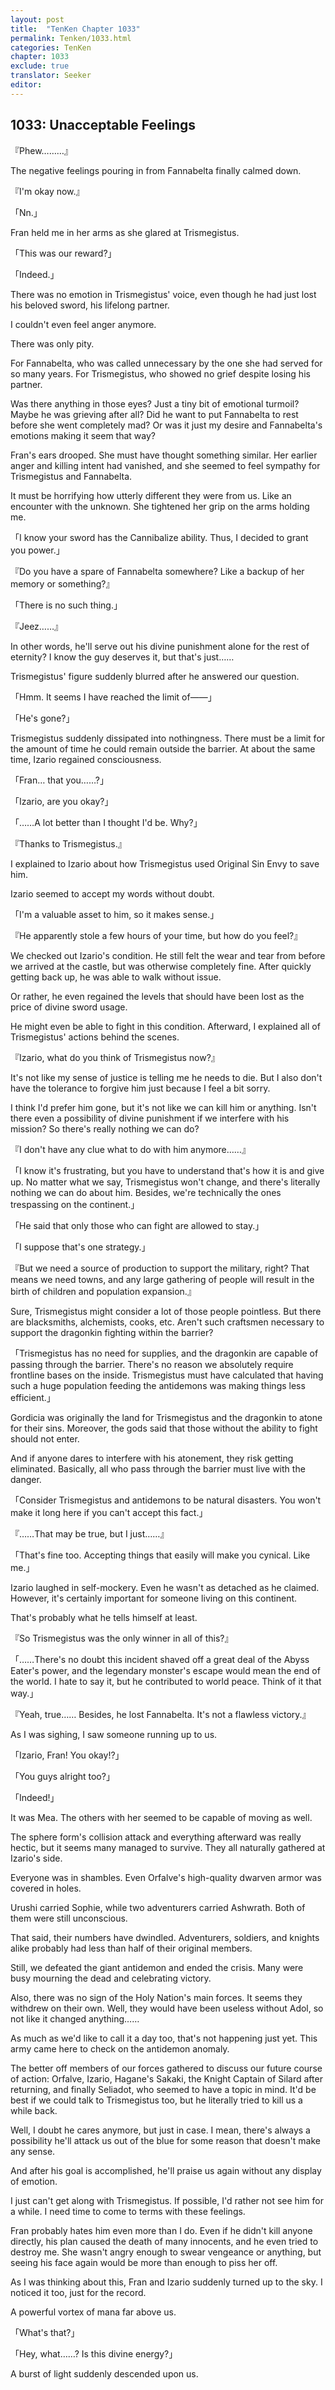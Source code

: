 ```yaml
---
layout: post
title:  "TenKen Chapter 1033"
permalink: Tenken/1033.html
categories: TenKen
chapter: 1033
exclude: true
translator: Seeker
editor: 
---
```

<h2>1033: Unacceptable Feelings</h2>

『Phew………』

 The negative feelings pouring in from Fannabelta finally calmed down.

『I'm okay now.』

「Nn.」

 Fran held me in her arms as she glared at Trismegistus.

「This was our reward?」

「Indeed.」

 There was no emotion in Trismegistus' voice, even though he had just lost his beloved sword, his lifelong partner.

 I couldn't even feel anger anymore.

 There was only pity.

 For Fannabelta, who was called unnecessary by the one she had served for so many years. For Trismegistus, who showed no grief despite losing his partner.

 Was there anything in those eyes? Just a tiny bit of emotional turmoil? Maybe he was grieving after all? Did he want to put Fannabelta to rest before she went completely mad? Or was it just my desire and Fannabelta's emotions making it seem that way?

 Fran's ears drooped. She must have thought something similar. Her earlier anger and killing intent had vanished, and she seemed to feel sympathy for Trismegistus and Fannabelta.

 It must be horrifying how utterly different they were from us. Like an encounter with the unknown. She tightened her grip on the arms holding me.

「I know your sword has the Cannibalize ability. Thus, I decided to grant you power.」

『Do you have a spare of Fannabelta somewhere? Like a backup of her memory or something?』

「There is no such thing.」

『Jeez……』

 In other words, he'll serve out his divine punishment alone for the rest of eternity? I know the guy deserves it, but that's just……

 Trismegistus' figure suddenly blurred after he answered our question.

「Hmm. It seems I have reached the limit of――」

「He's gone?」

 Trismegistus suddenly dissipated into nothingness. There must be a limit for the amount of time he could remain outside the barrier. At about the same time, Izario regained consciousness.

「Fran… that you……?」

「Izario, are you okay?」

「……A lot better than I thought I'd be. Why?」

『Thanks to Trismegistus.』

 I explained to Izario about how Trismegistus used Original Sin Envy to save him.

 Izario seemed to accept my words without doubt.

「I'm a valuable asset to him, so it makes sense.」

『He apparently stole a few hours of your time, but how do you feel?』

 We checked out Izario's condition. He still felt the wear and tear from before we arrived at the castle, but was otherwise completely fine. After quickly getting back up, he was able to walk without issue.

 Or rather, he even regained the levels that should have been lost as the price of divine sword usage.

 He might even be able to fight in this condition. Afterward, I explained all of Trismegistus' actions behind the scenes.

『Izario, what do you think of Trismegistus now?』

 It's not like my sense of justice is telling me he needs to die. But I also don't have the tolerance to forgive him just because I feel a bit sorry.

 I think I'd prefer him gone, but it's not like we can kill him or anything. Isn't there even a possibility of divine punishment if we interfere with his mission? So there's really nothing we can do?

『I don't have any clue what to do with him anymore……』

「I know it's frustrating, but you have to understand that's how it is and give up. No matter what we say, Trismegistus won't change, and there's literally nothing we can do about him. Besides, we're technically the ones trespassing on the continent.」

「He said that only those who can fight are allowed to stay.」

「I suppose that's one strategy.」

『But we need a source of production to support the military, right? That means we need towns, and any large gathering of people will result in the birth of children and population expansion.』

 Sure, Trismegistus might consider a lot of those people pointless. But there are blacksmiths, alchemists, cooks, etc. Aren't such craftsmen necessary to support the dragonkin fighting within the barrier?

「Trismegistus has no need for supplies, and the dragonkin are capable of passing through the barrier. There's no reason we absolutely require frontline bases on the inside. Trismegistus must have calculated that having such a huge population feeding the antidemons was making things less efficient.」

 Gordicia was originally the land for Trismegistus and the dragonkin to atone for their sins. Moreover, the gods said that those without the ability to fight should not enter.

 And if anyone dares to interfere with his atonement, they risk getting eliminated. Basically, all who pass through the barrier must live with the danger.

「Consider Trismegistus and antidemons to be natural disasters. You won't make it long here if you can't accept this fact.」

『……That may be true, but I just……』

「That's fine too. Accepting things that easily will make you cynical. Like me.」

 Izario laughed in self-mockery. Even he wasn't as detached as he claimed. However, it's certainly important for someone living on this continent.

 That's probably what he tells himself at least.

『So Trismegistus was the only winner in all of this?』

「……There's no doubt this incident shaved off a great deal of the Abyss Eater's power, and the legendary monster's escape would mean the end of the world. I hate to say it, but he contributed to world peace. Think of it that way.」

『Yeah, true…… Besides, he lost Fannabelta. It's not a flawless victory.』

 As I was sighing, I saw someone running up to us.

「Izario, Fran! You okay!?」

「You guys alright too?」

「Indeed!」

 It was Mea. The others with her seemed to be capable of moving as well.

 The sphere form's collision attack and everything afterward was really hectic, but it seems many managed to survive. They all naturally gathered at Izario's side.

 Everyone was in shambles. Even Orfalve's high-quality dwarven armor was covered in holes.

 Urushi carried Sophie, while two adventurers carried Ashwrath. Both of them were still unconscious.

 That said, their numbers have dwindled. Adventurers, soldiers, and knights alike probably had less than half of their original members.

 Still, we defeated the giant antidemon and ended the crisis. Many were busy mourning the dead and celebrating victory.

 Also, there was no sign of the Holy Nation's main forces. It seems they withdrew on their own. Well, they would have been useless without Adol, so not like it changed anything……
 
 As much as we'd like to call it a day too, that's not happening just yet. This army came here to check on the antidemon anomaly.

 The better off members of our forces gathered to discuss our future course of action: Orfalve, Izario, Hagane's Sakaki, the Knight Captain of Silard after returning, and finally Seliadot, who seemed to have a topic in mind. It'd be best if we could talk to Trismegistus too, but he literally tried to kill us a while back.

 Well, I doubt he cares anymore, but just in case. I mean, there's always a possibility he'll attack us out of the blue for some reason that doesn't make any sense.

 And after his goal is accomplished, he'll praise us again without any display of emotion.

 I just can't get along with Trismegistus. If possible, I'd rather not see him for a while. I need time to come to terms with these feelings.

 Fran probably hates him even more than I do. Even if he didn't kill anyone directly, his plan caused the death of many innocents, and he even tried to destroy me. She wasn't angry enough to swear vengeance or anything, but seeing his face again would be more than enough to piss her off.

 As I was thinking about this, Fran and Izario suddenly turned up to the sky. I noticed it too, just for the record.

 A powerful vortex of mana far above us.

「What's that?」

「Hey, what……? Is this divine energy?」

 A burst of light suddenly descended upon us.




